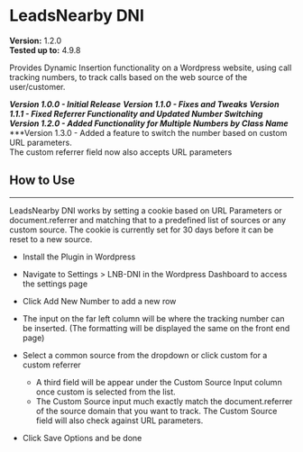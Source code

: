 # LeadsNearby DNI

**Version:** 1.2.0<br/>
**Tested up to:** 4.9.8

Provides Dynamic Insertion functionality on a Wordpress website, using call tracking numbers, to track calls based on the web source of the user/customer.

***Version 1.0.0 - Initial Release***
***Version 1.1.0 - Fixes and Tweaks***
***Version 1.1.1 - Fixed Referrer Functionality and Updated Number Switching***
***Version 1.2.0 - Added Functionality for Multiple Numbers by Class Name***
***Version 1.3.0 - Added a feature to switch the number based on custom URL parameters.  
                   The custom referrer field now also accepts URL parameters


## How to Use
***

LeadsNearby DNI works by setting a cookie based on URL Parameters or document.referrer and matching that to a predefined list of sources or any custom source.  The cookie is currently set for 30 days before it can be reset to a new source.

* Install the Plugin in Wordpress

* Navigate to Settings > LNB-DNI in the Wordpress Dashboard to access the settings page

* Click Add New Number to add a new row

* The input on the far left column will be where the tracking number can be inserted. (The formatting will be displayed the same on the   front end page)

* Select a common source from the dropdown or click custom for a custom referrer
  * A third field will be appear under the Custom Source Input column once custom is selected from the list.
  * The Custom Source input much exactly match the document.referrer of the source domain that you want to track.  The Custom Source field will also check against URL parameters.
  
 * Click Save Options and be done

